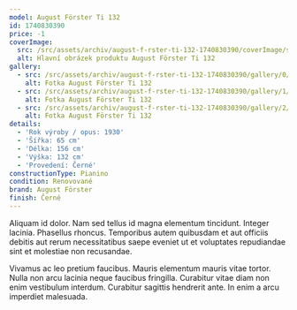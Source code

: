 ```yaml
---
model: August Förster Ti 132
id: 1740830390
price: -1
coverImage:
  src: /src/assets/archiv/august-f-rster-ti-132-1740830390/coverImage/src.jpg
  alt: Hlavní obrázek produktu August Förster Ti 132
gallery:
  - src: /src/assets/archiv/august-f-rster-ti-132-1740830390/gallery/0/src.jpg
    alt: Fotka August Förster Ti 132
  - src: /src/assets/archiv/august-f-rster-ti-132-1740830390/gallery/1/src.jpg
    alt: Fotka August Förster Ti 132
  - src: /src/assets/archiv/august-f-rster-ti-132-1740830390/gallery/2/src.jpg
    alt: Fotka August Förster Ti 132
details:
  - 'Rok výroby / opus: 1930'
  - 'Šířka: 65 cm'
  - 'Délka: 156 cm'
  - 'Výška: 132 cm'
  - 'Provedení: Černé'
constructionType: Pianino
condition: Renovované
brand: August Förster
finish: Černé
---
```

Aliquam id dolor. Nam sed tellus id magna elementum tincidunt. Integer lacinia. Phasellus rhoncus. Temporibus autem quibusdam et aut officiis debitis aut rerum necessitatibus saepe eveniet ut et voluptates repudiandae sint et molestiae non recusandae.

Vivamus ac leo pretium faucibus. Mauris elementum mauris vitae tortor. Nulla non arcu lacinia neque faucibus fringilla. Curabitur vitae diam non enim vestibulum interdum. Curabitur sagittis hendrerit ante. In enim a arcu imperdiet malesuada.
